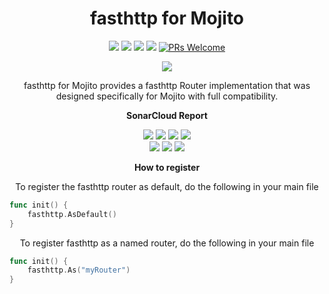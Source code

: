 <h1 align="center"><strong>fasthttp for Mojito</strong></h1>
<p align="center">
    <a href="https://goreportcard.com/report/github.com/go-mojito/router-fasthttp" alt="Go Report Card">
        <img src="https://goreportcard.com/badge/github.com/go-mojito/router-fasthttp" /></a>
	<a href="https://github.com/go-mojito/router-fasthttp" alt="Go Version">
        <img src="https://img.shields.io/github/go-mod/go-version/go-mojito/router-fasthttp.svg" /></a>
	<a href="https://godoc.org/github.com/go-mojito/router-fasthttp" alt="GoDoc reference">
        <img src="https://img.shields.io/badge/godoc-reference-blue.svg"/></a>
	<a href="https://github.com/go-mojito/router-fasthttp/blob/main/LICENSE" alt="Licence">
        <img src="https://img.shields.io/github/license/Ileriayo/markdown-badges?style=flat-square" /></a>
	<a href="https://makeapullrequest.com">
        <img src="https://img.shields.io/badge/PRs-welcome-brightgreen.svg?style=flat-square" alt="PRs Welcome"></a>
</p>
<p align="center">
    <a href="https://go.dev/" alt="Made with Go">
        <img src="https://ForTheBadge.com/images/badges/made-with-go.svg" /></a>
		
</p>
<p align="center">
fasthttp for Mojito provides a fasthttp Router implementation that was designed specifically for Mojito with full compatibility.
</p>

<p align="center"><strong>SonarCloud Report</strong></p>
<p align="center">
    <a href="https://sonarcloud.io/summary/overall?id=go-mojito_router-fasthttp" alt="Quality Gate">
        <img src="https://sonarcloud.io/api/project_badges/measure?project=go-mojito_router-fasthttp&metric=alert_status" /></a>
    <a href="https://sonarcloud.io/summary/overall?id=go-mojito_router-fasthttp" alt="Quality Gate">
        <img src="https://sonarcloud.io/api/project_badges/measure?project=go-mojito_router-fasthttp&metric=sqale_rating" /></a>
    <a href="https://sonarcloud.io/summary/overall?id=go-mojito_router-fasthttp" alt="Quality Gate">
        <img src="https://sonarcloud.io/api/project_badges/measure?project=go-mojito_router-fasthttp&metric=reliability_rating" /></a>
    <a href="https://sonarcloud.io/summary/overall?id=go-mojito_router-fasthttp" alt="Quality Gate">
        <img src="https://sonarcloud.io/api/project_badges/measure?project=go-mojito_router-fasthttp&metric=security_rating" /></a>
	<br>
    <a href="https://sonarcloud.io/summary/overall?id=go-mojito_router-fasthttp" alt="Quality Gate">
        <img src="https://sonarcloud.io/api/project_badges/measure?project=go-mojito_router-fasthttp&metric=vulnerabilities" /></a>
    <a href="https://sonarcloud.io/summary/overall?id=go-mojito_router-fasthttp" alt="Quality Gate">
        <img src="https://sonarcloud.io/api/project_badges/measure?project=go-mojito_router-fasthttp&metric=code_smells" /></a>
    <a href="https://sonarcloud.io/summary/overall?id=go-mojito_router-fasthttp" alt="Quality Gate">
        <img src="https://sonarcloud.io/api/project_badges/measure?project=go-mojito_router-fasthttp&metric=bugs" /></a>
</p>

<p align="center"><strong>How to register</strong></p>
<p align="center">To register the fasthttp router as default, do the following in your main file</p>

```go
func init() {
    fasthttp.AsDefault()
}
```
<p align="center">To register fasthttp as a named router, do the following in your main file</p>

```go
func init() {
    fasthttp.As("myRouter")
}
```
